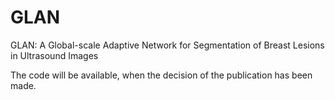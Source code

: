 # GLAN
GLAN: A Global-scale Adaptive Network for Segmentation of Breast Lesions in Ultrasound Images

The code will be available, when the decision of the publication has been made.
